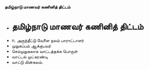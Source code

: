 **தமிழ்நாடு மாணவர் கணினித் திட்டம்**
- # தமிழ்நாடு மாணவர் கணினித் திட்டம்
- n. அருந்தீட்டு வேளை நலம் பாராட்டாளர்
- முறுகப்பம் ஆக்குபவர்
- செம்முறுகலாக வாட்டத்தக்க பொருள்
- வாட்டல் முட்கரண்டி
- வாட்டு மின்கலம்.

